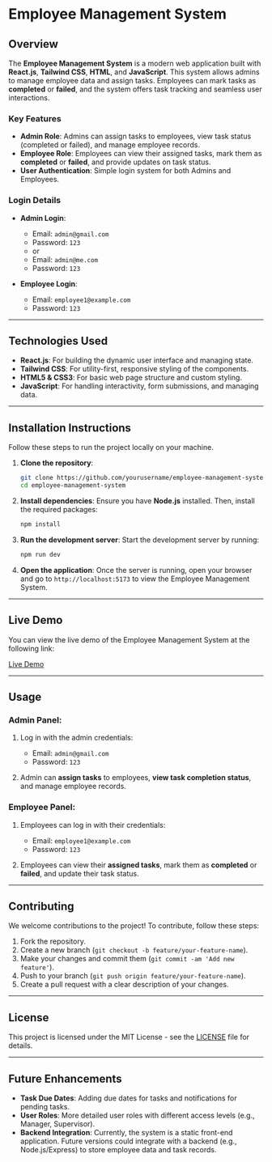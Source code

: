 # **Employee Management System**

## **Overview**
The **Employee Management System** is a modern web application built with **React.js**, **Tailwind CSS**, **HTML**, and **JavaScript**. This system allows admins to manage employee data and assign tasks. Employees can mark tasks as **completed** or **failed**, and the system offers task tracking and seamless user interactions.

### **Key Features**
- **Admin Role**: Admins can assign tasks to employees, view task status (completed or failed), and manage employee records.
- **Employee Role**: Employees can view their assigned tasks, mark them as **completed** or **failed**, and provide updates on task status.
- **User Authentication**: Simple login system for both Admins and Employees.

### **Login Details**
- **Admin Login**:
  - Email: `admin@gmail.com`
  - Password: `123`
  - or
  - Email: `admin@me.com`
  - Password: `123`

- **Employee Login**:
  - Email: `employee1@example.com`
  - Password: `123`

---

## **Technologies Used**
- **React.js**: For building the dynamic user interface and managing state.
- **Tailwind CSS**: For utility-first, responsive styling of the components.
- **HTML5 & CSS3**: For basic web page structure and custom styling.
- **JavaScript**: For handling interactivity, form submissions, and managing data.

---

## **Installation Instructions**

Follow these steps to run the project locally on your machine.

1. **Clone the repository**:
   ```bash
   git clone https://github.com/yourusername/employee-management-system.git
   cd employee-management-system
   ```

2. **Install dependencies**:
   Ensure you have **Node.js** installed. Then, install the required packages:
   ```bash
   npm install
   ```

3. **Run the development server**:
   Start the development server by running:
   ```bash
   npm run dev
   ```

4. **Open the application**:
   Once the server is running, open your browser and go to `http://localhost:5173` to view the Employee Management System.

---

## **Live Demo**
You can view the live demo of the Employee Management System at the following link:

[Live Demo](https://your-live-demo-link.com)

---

## **Usage**

### **Admin Panel**:
1. Log in with the admin credentials:
   - Email: `admin@gmail.com`
   - Password: `123`
   
2. Admin can **assign tasks** to employees, **view task completion status**, and manage employee records.

### **Employee Panel**:
1. Employees can log in with their credentials:
   - Email: `employee1@example.com`
   - Password: `123`
   
2. Employees can view their **assigned tasks**, mark them as **completed** or **failed**, and update their task status.

---

## **Contributing**

We welcome contributions to the project! To contribute, follow these steps:

1. Fork the repository.
2. Create a new branch (`git checkout -b feature/your-feature-name`).
3. Make your changes and commit them (`git commit -am 'Add new feature'`).
4. Push to your branch (`git push origin feature/your-feature-name`).
5. Create a pull request with a clear description of your changes.

---

## **License**

This project is licensed under the MIT License - see the [LICENSE](LICENSE) file for details.

---

## **Future Enhancements**

- **Task Due Dates**: Adding due dates for tasks and notifications for pending tasks.
- **User Roles**: More detailed user roles with different access levels (e.g., Manager, Supervisor).
- **Backend Integration**: Currently, the system is a static front-end application. Future versions could integrate with a backend (e.g., Node.js/Express) to store employee data and task records.
